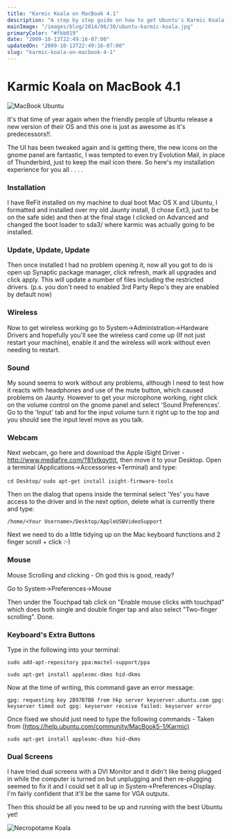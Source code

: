 ```yaml
---
title: "Karmic Koala on MacBook 4.1"
description: "A step by step guide on how to get Ubuntu's Karmic Koala running on a MacBook 4.1"
mainImage: "/images/blog/2014/06/30/ubuntu-karmic-koala.jpg"
primaryColor: "#fbb019"
date: "2009-10-13T22:49:16-07:00"
updatedOn: "2009-10-13T22:49:16-07:00"
slug: "karmic-koala-on-macbook-4-1"
---
```


# Karmic Koala on MacBook 4.1

![MacBook Ubuntu](/images/blog/2009/08/macBookUbuntu.png)

It's that time of year again when the friendly people of Ubuntu release a new version of their OS and this one is just as awesome as it's predecessors!!.

The UI has been tweaked again and is getting there, the new icons on the gnome panel are fantastic, I was tempted to even try Evolution Mail, in place of Thunderbird, just to keep the mail icon there. So here's my installation experience for you all . . . .

### Installation

I have ReFit installed on my machine to dual boot Mac OS X and Ubuntu, I formatted and installed over my old Jaunty install, (I chose Ext3, just to be on the safe side) and then at the final stage I clicked on Advanced and changed the boot loader to sda3/ where karmic was actually going to be installed.

### Update, Update, Update

Then once installed I had no problem opening it, now all you got to do is open up Synaptic package manager, click refresh, mark all upgrades and click apply. This will update a number of files including the restricted drivers. (p.s. you don't need to enabled 3rd Party Repo's they are enabled by default now)

### Wireless

Now to get wireless working go to System->Administration->Hardware Drivers and hopefully you'll see the wireless card come up (If not just restart your machine), enable it and the wireless will work without even needing to restart.

### Sound

My sound seems to work without any problems, although I need to test how it reacts with headphones and use of the mute button, which caused problems on Jaunty. However to get your microphone working, right click on the volume control on the gnome panel and select 'Sound Preferences'. Go to the 'Input' tab and for the input volume turn it right up to the top and you should see the input level move as you talk.

### Webcam

Next webcam, go here and download the Apple iSight Driver - http://www.mediafire.com/?81xtkqyttjt, then move it to your Desktop. Open a terminal (Applications->Accessories->Terminal) and type:

`cd Desktop/` `sudo apt-get install isight-firmware-tools`

Then on the dialog that opens inside the terminal select 'Yes' you have access to the driver and in the next option, delete what is currently there and type:

`/home/<Your Username>/Desktop/AppleUSBVideoSupport`

Next we need to do a little tidying up on the Mac keyboard functions and 2 finger scroll + click :-)

### Mouse

Mouse Scrolling and clicking - Oh god this is good, ready?

Go to System->Preferences->Mouse

Then under the Touchpad tab click on "Enable mouse clicks with touchpad" which does both single and double finger tap and also select "Two-finger scrolling". Done.

### Keyboard's Extra Buttons

Type in the following into your terminal:

`sudo add-apt-repository ppa:mactel-support/ppa`

`sudo apt-get install applesmc-dkms hid-dkms`

Now at the time of writing, this command gave an error message:

`gpg: requesting key 2B97B7B8 from hkp server keyserver.ubuntu.com gpg: keyserver timed out gpg: keyserver receive failed: keyserver error`

Once fixed we should just need to type the following commands - Taken from ([https://help.ubuntu.com/community/MacBook5-1/Karmic)](https://help.ubuntu.com/community/MacBook5-1/Karmic)

`sudo apt-get install applesmc-dkms hid-dkms`

### Dual Screens

I have tried dual screens with a DVI Monitor and it didn't like being plugged in while the computer is turned on but unplugging and then re-plugging seemed to fix it and I could set it all up in System->Preferences->Display. I'm fairly confident that it'll be the same for VGA outputs.

Then this should be all you need to be up and running with the best Ubuntu yet!

![Necropotame Koala](/images/blog/2009/10/necropotame_koala.png "500")


